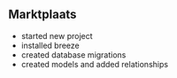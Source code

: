 ## Marktplaats

- started new project
- installed breeze
- created database migrations
- created models and added relationships
